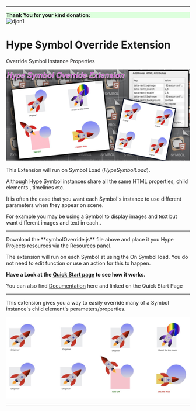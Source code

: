 
 
<hr>
<div  style='background-color: #ddffdd'><strong>Thank You for your kind donation:</strong></div> 
 <img width="118" alt="djon1" src="https://user-images.githubusercontent.com/6317734/109690714-8b69e200-7b7e-11eb-8fac-cb2cabe6abba.png">


# Hype Symbol Override Extension
 Override Symbol Instance Properties

 ![ExtensionHeadImage](README.assets/ExtensionHeadImage1.jpg)

This Extension will run on Symbol Load (*HypeSymbolLoad*).



Although Hype Symbol instances share all the same HTML properties, child elements , timelines etc.

It is often the case that you want each Symbol's instance to use different parameters when they appear on scene.

For example you may be using a Symbol to display images and text but want different images and text in each.. 

<hr>
Download the **symbolOverride.js** file above and place it you Hype Projects resources via the Resources panel.

The extension will run on each Symbol at using the On Symbol load. You do not need to edit function  or use an action for this to happen.							

**Have a Look at the [Quick Start page](https://markhunte.github.io/Hype_Symbol_Override_Extension/) to see how it works.**

You can also find [Documentation](https://markhunte.github.io/Hype_Symbol_Override_Extension/docs.html)  here and linked on the Quick Start Page

 

<hr>

This extension gives you a way to easily override many of a Symbol instance's child element's perameters/properties.



<img src="README.assets/footerImage.jpg" alt="footerImage" style="zoom:50%;" />



 

<hr>















